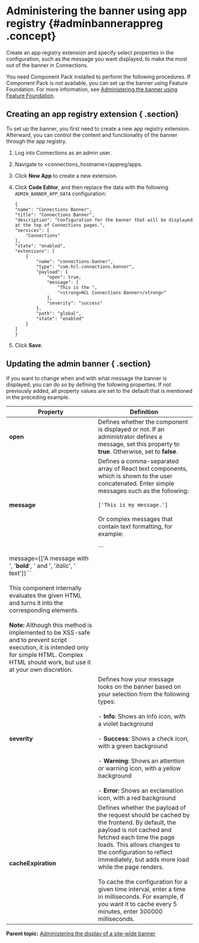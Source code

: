 # Administering the banner using app registry {#adminbannerappreg .concept}

Create an app registry extension and specify select properties in the configuration, such as the message you want displayed, to make the most out of the banner in Connections.

You need Component Pack installed to perform the following procedures. If Component Pack is not available, you can set up the banner using Feature Foundation. For more information, see [Administering the banner using Feature Foundation](admin_banner_icxt.md).

## Creating an app registry extension { .section}

To set up the banner, you first need to create a new app registry extension. Afterward, you can control the content and functionality of the banner through the app registry.

1.  Log into Connections as an admin user.
2.  Navigate to <connections\_hostname\>/appreg/apps.
3.  Click **New App** to create a new extension.
4.  Click **Code Editor**, and then replace the data with the following `ADMIN_BANNER_APP_DATA` configuration:

    ```
    {
    "name": "Connections Banner",
    "title": "Connections Banner",
    "description": "Configuration for the banner that will be displayed at the top of Connections pages.",
    "services": [
        "Connections"
    ],
    "state": "enabled",
    "extensions": [
        {
            "name": "connections-banner",
            "type": "com.hcl.connections.banner",
            "payload": {
                "open": true,
                "message": [
                    "This is the ",
                    "<strong>HCL Connections Banner</strong>"
                ],
                "severity": "success"
            },
            "path": "global",
            "state": "enabled"
        }
    ]
    }
    ```

5.  Click **Save**.


## Updating the admin banner { .section}

If you want to change when and with what message the banner is displayed, you can do so by defining the following properties. If not previously added, all property values are set to the default that is mentioned in the preceding example.

|Property|Definition|
|--------|----------|
|**open**|Defines whether the component is displayed or not. If an administrator defines a message, set this property to **true**. Otherwise, set to **false**.|
|**message**|Defines a comma-separated array of React text components, which is shown to the user concatenated. Enter simple messages such as the following: <br></br> ```['This is my message.']``` <br></br> Or complex messages that contain text formatting, for example: <br></br> ```
message={['A message with ', '<strong>bold</strong>', ' and ', '<i>italic</i>', ' text']}``` <br></br> This component internally evaluates the given HTML and turns it into the corresponding elements. <br></br> **Note:** Although this method is implemented to be XSS-safe and to prevent script execution, it is intended only for simple HTML. Complex HTML should work, but use it at your own discretion.|
|**severity**|Defines how your message looks on the banner based on your selection from the following types: <br></br> -    **Info**: Shows an info icon, with a violet background <br></br> -   **Success**: Shows a check icon, with a green background <br></br> -   **Warning**: Shows an attention or warning icon, with a yellow background <br></br> -   **Error**: Shows an exclamation icon, with a red background|
|**cacheExpiration**|Defines whether the payload of the request should be cached by the frontend. By default, the payload is not cached and fetched each time the page loads. This allows changes to the configuration to reflect immediately, but adds more load while the page renders. <br></br> To cache the configuration for a given time interval, enter a time in milliseconds. For example, if you want it to cache every 5 minutes, enter 300000 milliseconds.|

**Parent topic:** [Administering the display of a site-wide banner](../admin/admin_banner_onprem.md)

